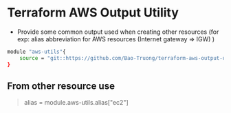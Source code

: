# Terraform AWS Output Utility
- Provide some common output used when creating other resources (for exp: alias abbreviation for AWS resources (Internet gateway => IGW) )
```Bash
module "aws-utils"{
    source = "git::https://github.com/Bao-Truong/terraform-aws-output-util?ref=master"    
}
```

## From other resource use
> alias = module.aws-utils.alias["ec2"]

